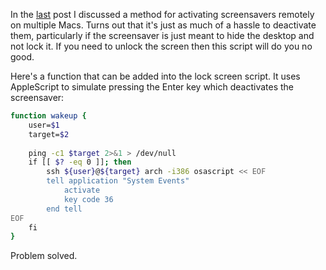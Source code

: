 
In the [last](/2010/11/10/activate-screensavers-simultaneously-on-multiple-macs)  post I discussed a method for activating screensavers remotely on multiple Macs. Turns out that it's just as much of a hassle to deactivate them, particularly if the screensaver is just meant to hide the desktop and not lock it. If you need to unlock the screen then this script will do you no good.

<!--more-->

Here's a function that can be added into the lock screen script. It uses AppleScript to simulate pressing the Enter key which deactivates the screensaver:

```bash
function wakeup {
    user=$1
    target=$2
 
    ping -c1 $target 2>&1 > /dev/null
    if [[ $? -eq 0 ]]; then
        ssh ${user}@${target} arch -i386 osascript << EOF
        tell application "System Events"
            activate
            key code 36
        end tell
EOF
    fi
}
```

Problem solved. 
